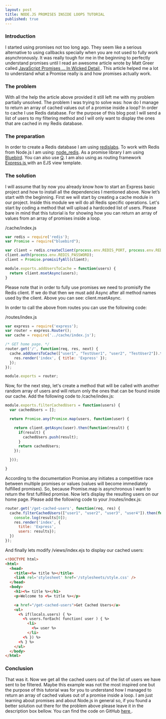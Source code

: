 ```yaml
---
layout: post
title: NODE.JS PROMISES INSIDE LOOPS TUTORIAL
published: true
---
```


### Introduction
I started using promises not too long ago. They seem like a serious alternative to using callbacks specially when you are not used to fully work asynchronously.
It was really tough for me in the beginning to perfectly understand promises until I read an awesome article wrote by Matt Greer called <a href="http://www.mattgreer.org/articles/promises-in-wicked-detail/"> JavaScript Promises … In Wicked Detail </a> . This article helped me a lot to understand what a Promise really is and how promises actually work.

### The problem
With all the help the article above provided it still left me with my problem partially unsolved. 
The problem I was trying to solve was: how do I manage to return an array of cached values out of a promise inside a loop?
In order to cache I use Redis database. For the purpose of this blog post I will send a list of users to my filtering method and I will only want to display the ones that are cached in my Redis database.

### The preparation
In order to create a Redis database I am using <a href="https://redislabs.com/">redislabs</a>. To work with Redis from Node.js I am using: <a href="https://github.com/mranney/node_redis">node_redis</a>.
As a promise library I am using <a href="https://github.com/petkaantonov/bluebird">Bluebird</a>. You can also use <a href="https://github.com/kriskowal/q">Q</a>.
I am also using as routing framework <a href="http://expressjs.com/">Express.js </a> with an EJS view template.

### The solution
I will assume that by now you already know how to start an Express basic project and how to install all the dependencies I mentioned above.
Now let’s start with the beginning. 
First we will start by creating a cache module in our project. Inside this module we will do all Redis specific operations.
Let's start by coding a method that will upload a hardcoded list of users. Please bare in mind that this tutorial is for showing how you can return an array of values from an array of promises inside a loop.

/cache/index.js

``` javascript
var redis = require('redis');
var Promise = require("bluebird");

var client = redis.createClient(process.env.REDIS_PORT, process.env.REDIS_URL);
client.auth(process.env.REDIS_PASSWORD);
client = Promise.promisifyAll(client);

module.exports.addUsersToCache = function(users) {
  return client.msetAsync(users);
}
```

Please note that in order to fully use promises we need to promisify the Redis client. If we do that then we must add Async after all method names used by the client. Above you can see: client.msetAsync.

In order to call the above from routes you can use the following code:

/routes/index.js

``` javascript
var express = require('express');
var router = express.Router();
var cache = require('../cache/index.js');

/* GET home page. */
router.get('/', function(req, res, next) {
  cache.addUsersToCache(["user1", "TestUser1", "user2", "TestUser2"]).then(function() {
    res.render('index', { title: 'Express' });
  });
});

module.exports = router;
```

Now, for the next step, let's create a method that will be called with another random array of users and will return only the ones that can be found inside our cache. Add the following code to /cache/index.js:

``` javascript
module.exports.filterCachedUsers = function(users) {
  var cachedUsers = [];

  return Promise.any(Promise.map(users, function(user) {

    return client.getAsync(user).then(function(result) {
      if(result) {
        cachedUsers.push(result);
      }
      return cachedUsers;
    });

  }));

}
```
According to the documentation Promise.any initiates a competitive race between multiple promises or values (values will become immediately fulfilled promises). So, because Promise.map is asynchronous I want to return the first fulfilled promise.
Now let’s display the resulting users on our home page. Please add the following code to your /routes/index.js:

``` javascript
router.get('/get-cached-users', function(req, res) {
  cache.filterCachedUsers(["user1", "user2", "user3", "user4"]).then(function(results) {
    console.log(results[0]);
    res.render('index', {
      title: 'Express',
      users: results});
  })
});
```
And finally lets modify /views/index.ejs to display our cached users:

``` html
<!DOCTYPE html>
<html>
  <head>
    <title><%= title %></title>
    <link rel='stylesheet' href='/stylesheets/style.css' />
  </head>
  <body>
    <h1><%= title %></h1>
    <p>Welcome to <%= title %></p>

    <a href="/get-cached-users">Get Cached Users</a>
    <ul>
      <% if(locals.users) { %>
        <% users.forEach( function( user ) { %>
          <li>
            <%= user %>
          </li>
        <% }) %>
      <% } %>
    </ul>
  </body>
</html> 
```

### Conclusion
That was it. Now we get all the cached users out of the list of users we have sent to be filtered. 
Maybe this example was not the most inspired one but the purpose of this tutorial was for you to understand how I managed to return an array of cached values out of a promise inside a loop.
I am just learning about promises and about Node.js in general so, if you found a better solution out there for the problem above please leave it in the description box bellow.
You can find the code on GitHub <a href="https://github.com/andreivisan/nodejs_promises"> here </a>. 
